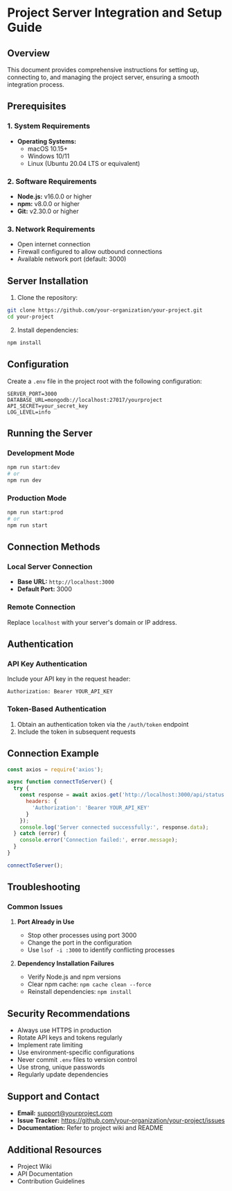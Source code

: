 # Project Server Integration and Setup Guide

## Overview
This document provides comprehensive instructions for setting up, connecting to, and managing the project server, ensuring a smooth integration process.

## Prerequisites

### 1. System Requirements
- **Operating Systems:** 
  - macOS 10.15+
  - Windows 10/11
  - Linux (Ubuntu 20.04 LTS or equivalent)

### 2. Software Requirements
- **Node.js:** v16.0.0 or higher
- **npm:** v8.0.0 or higher
- **Git:** v2.30.0 or higher

### 3. Network Requirements
- Open internet connection
- Firewall configured to allow outbound connections
- Available network port (default: 3000)

## Server Installation

1. Clone the repository:
```bash
git clone https://github.com/your-organization/your-project.git
cd your-project
```

2. Install dependencies:
```bash
npm install
```

## Configuration

Create a `.env` file in the project root with the following configuration:
```
SERVER_PORT=3000
DATABASE_URL=mongodb://localhost:27017/yourproject
API_SECRET=your_secret_key
LOG_LEVEL=info
```

## Running the Server

### Development Mode
```bash
npm run start:dev
# or
npm run dev
```

### Production Mode
```bash
npm run start:prod
# or
npm run start
```

## Connection Methods

### Local Server Connection
- **Base URL:** `http://localhost:3000`
- **Default Port:** 3000

### Remote Connection
Replace `localhost` with your server's domain or IP address.

## Authentication

### API Key Authentication
Include your API key in the request header:
```http
Authorization: Bearer YOUR_API_KEY
```

### Token-Based Authentication
1. Obtain an authentication token via the `/auth/token` endpoint
2. Include the token in subsequent requests

## Connection Example
```javascript
const axios = require('axios');

async function connectToServer() {
  try {
    const response = await axios.get('http://localhost:3000/api/status', {
      headers: { 
        'Authorization': 'Bearer YOUR_API_KEY' 
      }
    });
    console.log('Server connected successfully:', response.data);
  } catch (error) {
    console.error('Connection failed:', error.message);
  }
}

connectToServer();
```

## Troubleshooting

### Common Issues
1. **Port Already in Use**
   - Stop other processes using port 3000
   - Change the port in the configuration
   - Use `lsof -i :3000` to identify conflicting processes

2. **Dependency Installation Failures**
   - Verify Node.js and npm versions
   - Clear npm cache: `npm cache clean --force`
   - Reinstall dependencies: `npm install`

## Security Recommendations
- Always use HTTPS in production
- Rotate API keys and tokens regularly
- Implement rate limiting
- Use environment-specific configurations
- Never commit `.env` files to version control
- Use strong, unique passwords
- Regularly update dependencies

## Support and Contact
- **Email:** support@yourproject.com
- **Issue Tracker:** https://github.com/your-organization/your-project/issues
- **Documentation:** Refer to project wiki and README

## Additional Resources
- Project Wiki
- API Documentation
- Contribution Guidelines